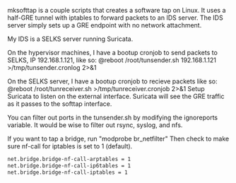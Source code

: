 mksofttap is a couple scripts that creates a software tap on Linux.
It uses a half-GRE tunnel with iptables to forward packets to an IDS server.
The IDS server simply sets up a GRE endpoint with no network attachment.  

My IDS is a SELKS server running Suricata.

On the hypervisor machines, I have a bootup cronjob to send packets to SELKS, IP 192.168.1.121, like so: @reboot /root/tunsender.sh 192.168.1.121 >/tmp/tunsender.cronlog 2>&1

On the SELKS server, I have a bootup cronjob to recieve packets like so: @reboot /root/tunreceiver.sh >/tmp/tunreceiver.cronjob 2>&1
Setup Suricata to listen on the external interface.  Suricata will see the GRE traffic as it passes to the softtap interface.

You can filter out ports in the tunsender.sh by modifying the ignoreports variable.  It would be wise to filter out rsync, syslog, and nfs.


If you want to tap a bridge, run "modprobe br_netfilter"
Then check to make sure nf-call for iptables is set to 1 (default).
```sh
net.bridge.bridge-nf-call-arptables = 1
net.bridge.bridge-nf-call-ip6tables = 1
net.bridge.bridge-nf-call-iptables = 1
```


